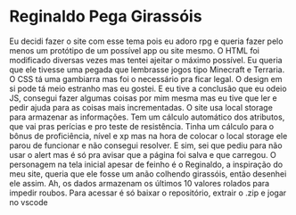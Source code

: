 # Reginaldo Pega Girassóis

Eu decidi fazer o site com esse tema pois eu adoro rpg e queria fazer pelo menos um protótipo de um possível app ou site mesmo.
O HTML foi modificado diversas vezes mas tentei ajeitar o máximo possível.
Eu queria que ele tivesse uma pegada que lembrasse jogos tipo Minecraft e Terraria.
O CSS tá uma gambiarra mas foi o necessário pra ficar legal.
O design em si pode tá meio estranho mas eu gostei. 
E eu tive a conclusão que eu odeio JS, consegui fazer algumas coisas por mim mesma mas eu tive que ler e pedir ajuda para as coisas mais incrementadas.
O site usa local storage para armazenar as informações.
Tem um cálculo automático dos atributos, que vai pras perícias e pro teste de resistência.
Tinha um cálculo para o bônus de proficiência, nível e xp mas na hora de colocar o local storage ele parou de funcionar e não consegui resolver.
E sim, sei que pediu para não usar o alert mas é só pra avisar que a página foi salva e que carregou.
O personagem na tela inicial apesar de feinho é o Reginaldo, a inspiração do meu site, queria que ele fosse um anão colhendo girassóis, então desenhei ele assim.
Ah, os dados armazenam os últimos 10 valores rolados para impedir roubos.
Para acessar é só baixar o repositório, extrair o .zip e jogar no vscode

